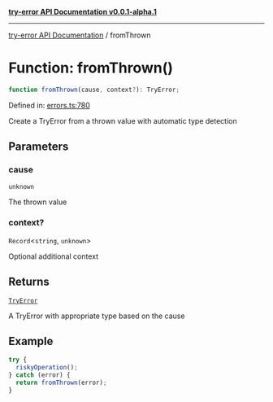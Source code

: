 [**try-error API Documentation v0.0.1-alpha.1**](../index.md)

***

[try-error API Documentation](../index.md) / fromThrown

# Function: fromThrown()

```ts
function fromThrown(cause, context?): TryError;
```

Defined in: [errors.ts:780](https://github.com/oconnorjohnson/try-error/blob/e3ae0308069a4fba073f4543d527ad76373db795/src/errors.ts#L780)

Create a TryError from a thrown value with automatic type detection

## Parameters

### cause

`unknown`

The thrown value

### context?

`Record`\<`string`, `unknown`\>

Optional additional context

## Returns

[`TryError`](../interfaces/TryError.md)

A TryError with appropriate type based on the cause

## Example

```typescript
try {
  riskyOperation();
} catch (error) {
  return fromThrown(error);
}
```
